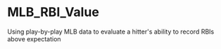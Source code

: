 # MLB_RBI_Value
Using play-by-play MLB data to evaluate a hitter's ability to record RBIs above expectation
